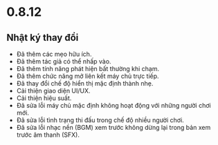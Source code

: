 # 0.8.12

## Nhật ký thay đổi

- Đã thêm các mẹo hữu ích.
- Đã thêm tác giả có thể nhấp vào.
- Đã thêm tính năng phát hiện bất thường khi chạm.
- Đã thêm chức năng mở liên kết máy chủ trực tiếp.
- Đã thay đổi chế độ hiển thị mặc định thành nhẹ.
- Cải thiện giao diện UI/UX.
- Cải thiện hiệu suất.
- Đã sửa lỗi máy chủ mặc định không hoạt động với những người chơi mới.
- Đã sửa lỗi tình trạng thi đấu trong chế độ nhiều người chơi.
- Đã sửa lỗi nhạc nền (BGM) xem trước không dừng lại trong bản xem trước âm thanh (SFX).
